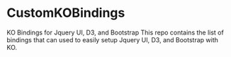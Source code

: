 CustomKOBindings
================

KO Bindings for Jquery UI, D3, and Bootstrap
This repo contains the list of bindings that can used to easily setup Jquery UI, D3, and Bootstrap with KO.

